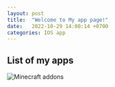 ```yaml
---
layout: post
title:  "Welcome to My app page!"
date:   2022-10-29 14:00:14 +0700
categories: IOS app
---
```


## List of my apps
![Minecraft addons](/images/EnergySoulChild_the_best_game_ever_4k_8d_3d_2d_4d_ultrarealisti_6d7edb36-8410-4275-ae4c-047690663c01.png)